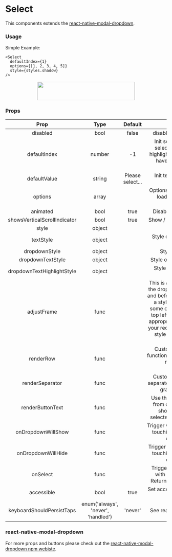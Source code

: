 # Select

This components extends the [react-native-modal-dropdown](https://www.npmjs.com/package/react-native-modal-dropdown).

### Usage

Simple Example:
```
<Select
  defaultIndex={1}
  options={[1, 2, 3, 4, 5]}
  style={styles.shadow}
/>
```
<p align="center">
  <img src="http://oi63.tinypic.com/aadc1c.jpg" width="304px" height="57px">
</p>

### Props

|             Prop             |                Type                |      Default     |                                                                                                                                                              Description                                                                                                                                                             |
|:----------------------------:|:----------------------------------:|:----------------:|:------------------------------------------------------------------------------------------------------------------------------------------------------------------------------------------------------------------------------------------------------------------------------------------------------------------------------------:|
|           disabled           |                bool                |       false      |                                                                                                                                                    disable / enable the component.                                                                                                                                                   |
|         defaultIndex         |               number               |        -1        |                                                                                        Init selected index. -1: None is selected. This only change the highlight of the dropdown row, you have to give a defaultValue to change the init text.                                                                                       |
|         defaultValue         |               string               | Please select... |                                                                                                                                           Init text of the button. Invalid in wrapper mode.                                                                                                                                          |
|            options           |                array               |                  |                                                                                                                           Options. The dropdown will show a loading indicator if options is null/undefined.                                                                                                                          |
|           animated           |                bool                |       true       |                                                                                                                                                   Disable / enable fade animation.                                                                                                                                                   |
| showsVerticalScrollIndicator |                bool                |       true       |                                                                                                                                                Show / hide vertical scroll indicator.                                                                                                                                                |
|             style            |               object               |                  |                                                                                                                                                         Style of the button.                                                                                                                                                         |
|           textStyle          |               object               |                  |                                                                                                                                          Style of the button text. Invalid in wrapper mode.                                                                                                                                          |
|         dropdownStyle        |               object               |                  |                                                                                                                                                      Style of the dropdown list.                                                                                                                                                     |
|       dropdownTextStyle      |               object               |                  |                                                                                                                                                  Style of the dropdown option text.                                                                                                                                                  |
|  dropdownTextHighlightStyle  |               object               |                  |                                                                                                                                              Style of the dropdown selected option text.                                                                                                                                             |
|          adjustFrame         |                func                |                  | This is a callback after the frame of the dropdown have been calculated and before showing. You will receive a style object as argument with some of the props like widthheight top left and right. Change them to appropriate values that accord with your requirement and make the new style as the return value of this function. |
|           renderRow          |                func                |                  |                                                                                                              Customize render option rows: function(option,index,isSelected)Will render a default row if null/undefined.                                                                                                             |
|        renderSeparator       |                func                |                  |                                                                                                                  Customize render dropdown list separators. Will render a default thin gray line if null/undefined.                                                                                                                  |
|       renderButtonText       |                func                |                  |                                                                                                 Use this to extract and return text from option object. This text will show on button after option selected. Invalid in wrapper mode.                                                                                                |
|      onDropdownWillShow      |                func                |                  |                                                                                                                      Trigger when dropdown will show by touching the button. Return false can cancel the event.                                                                                                                      |
|      onDropdownWillHide      |                func                |                  |                                                                                                                      Trigger when dropdown will hide by touching the button. Return false can cancel the event.                                                                                                                      |
|           onSelect           |                func                |                  |                                                                                                                   Trigger when option row touched with selected index and value. Return false can cancel the event.                                                                                                                  |
|          accessible          |                bool                |       true       |                                                                                                                                         Set accessibility of dropdown modal and dropdown rows                                                                                                                                        |
|   keyboardShouldPersistTaps  | enum('always', 'never', 'handled') |      'never'     |                                                                                                                                                   See react-native ScrollView props                                                                                                                                                  |

### react-native-modal-dropdown
For more props and buttons please check out the [react-native-modal-dropdown npm webiste](https://www.npmjs.com/package/react-native-modal-dropdown).
